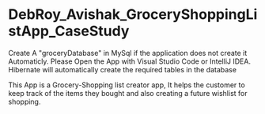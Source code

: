 # DebRoy_Avishak_GroceryShoppingListApp_CaseStudy
Create A "groceryDatabase" in MySql if the application does not create it Automaticly.
Please Open the App with Visual Studio Code or IntelliJ IDEA. Hibernate will automatically create the required tables in the database

This App is a Grocery-Shopping list creator app, It helps the customer to keep track of the items they bought and also creating a future wishlist for shopping. 
